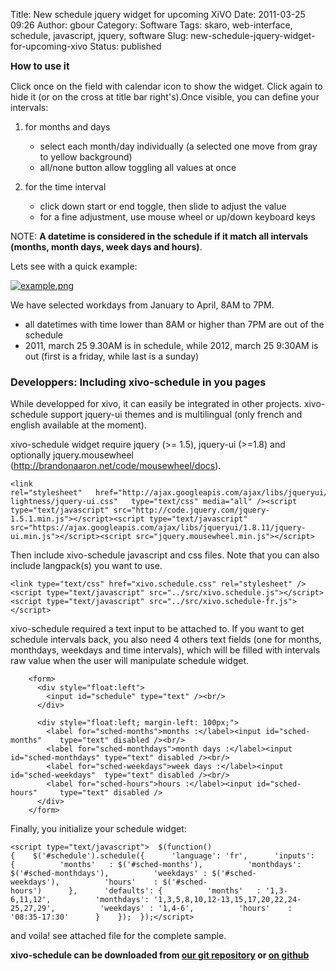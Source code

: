 Title: New schedule jquery widget for upcoming XiVO
Date: 2011-03-25 09:26
Author: gbour
Category: Software
Tags: skaro, web-interface, schedule, javascript, jquery, software
Slug: new-schedule-jquery-widget-for-upcoming-xivo
Status: published

<span class="Apple-style-span"
style="font-size: 15px; font-weight: bold; ">How to use it</span>

Click once on the field with calendar icon to show the widget. Click
again to hide it (or on the cross at title bar right's).Once visible,
you can define your intervals:

1.  for months and days
    -   select each month/day individually (a selected one move from
        gray to yellow background)
    -   all/none button allow toggling all values at once

2.  for the time interval
    -   click down start or end toggle, then slide to adjust the value
    -   for a fine adjustment, use mouse wheel or up/down keyboard keys

NOTE: **A datetime is considered in the schedule if it match all
intervals (months, month days, week days and hours)**.

Lets see with a quick example:  
  
[![example.png](/public/xivo-schedule/.example_s.jpg "example.png, mar. 2011")](/public/xivo-schedule/example.png "example.png")

We have selected workdays from January to April, 8AM to 7PM.

-   all datetimes with time lower than 8AM or higher than 7PM are out of
    the schedule
-   2011, march 25 9.30AM is in schedule, while 2012, march 25 9:30AM is
    out (first is a friday, while last is a sunday)

  
  
  
  
  
  
  
  
  
  

### Developpers: Including xivo-schedule in you pages

While developped for xivo, it can easily be integrated in other
projects. xivo-schedule support jquery-ui themes and is multilingual
(only french and english available at the moment).  
  
xivo-schedule widget require jquery (&gt;= 1.5), jquery-ui (&gt;=1.8)
and optionally jquery.mousewheel
(<http://brandonaaron.net/code/mousewheel/docs>).

``` {style="font-size:small;"}
<link rel="stylesheet"   href="http://ajax.googleapis.com/ajax/libs/jqueryui/1.8.11/themes/ui-lightness/jquery-ui.css"   type="text/css" media="all" /><script type="text/javascript" src="http://code.jquery.com/jquery-1.5.1.min.js"></script><script type="text/javascript" src="https://ajax.googleapis.com/ajax/libs/jqueryui/1.8.11/jquery-ui.min.js"></script><script src="jquery.mousewheel.min.js"></script>
```

Then include xivo-schedule javascript and css files. Note that you can
also include langpack(s) you want to use.

``` {style="font-size:small;"}
<link type="text/css" href="xivo.schedule.css" rel="stylesheet" /><script type="text/javascript" src="../src/xivo.schedule.js"></script><script type="text/javascript" src="../src/xivo.schedule-fr.js"></script>
```

xivo-schedule required a text input to be attached to. If you want to
get schedule intervals back, you also need 4 others text fields (one for
months, monthdays, weekdays and time intervals), which will be filled
with intervals raw value when the user will manipulate schedule widget.

``` {style="font-size:small;"}
    <form>
      <div style="float:left">
        <input id="schedule" type="text" /><br/>
      </div>

      <div style="float:left; margin-left: 100px;">
        <label for="sched-months">months :</label><input id="sched-months"    type="text" disabled /><br/>
        <label for="sched-monthdays">month days :</label><input id="sched-monthdays" type="text" disabled /><br/>
        <label for="sched-weekdays">week days :</label><input id="sched-weekdays"  type="text" disabled /><br/>
        <label for="sched-hours">hours :</label><input id="sched-hours"     type="text" disabled />
      </div>
    </form>
```

Finally, you initialize your schedule widget:

``` {style="font-size:small;"}
<script type="text/javascript">  $(function(){    $('#schedule').schedule({      'language': 'fr',      'inputs': {          'months'   : $('#sched-months'),          'monthdays': $('#sched-monthdays'),          'weekdays' : $('#sched-weekdays'),          'hours'    : $('#sched-hours')      },      'defaults': {          'months'   : '1,3-6,11,12',          'monthdays': '1,3,5,8,10,12-13,15,17,20,22,24-25,27,29',          'weekdays' : '1,4-6',          'hours'    : '08:35-17:30'      }    });  });</script>
```

and voila! see attached file for the complete sample.

**xivo-schedule can be downloaded from [our git
repository](git://git.xivo.io/xivo-dalek.git) or [on
github](https://github.com/gbour/xivo-schedule)**

</p>

